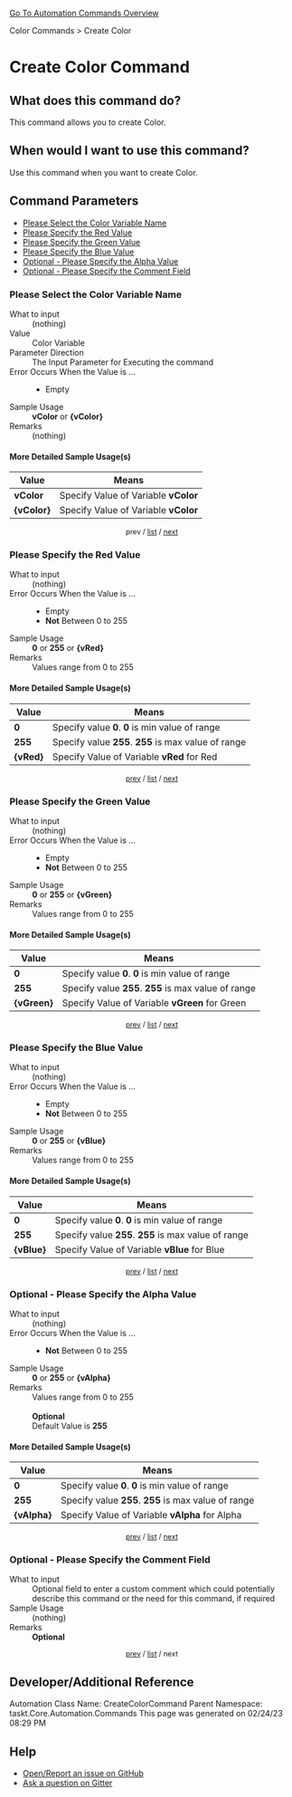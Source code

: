 <!--TITLE: Create Color Command -->
<!-- SUBTITLE: a command in the Color Commands group. -->
[Go To Automation Commands Overview](/automation-commands.md)


Color Commands &gt; Create Color


# Create Color Command


## What does this command do?
This command allows you to create Color.


## When would I want to use this command?
Use this command when you want to create Color.


<a id="param_list"></a>
## Command Parameters
- [Please Select the Color Variable Name](#param_0)
- [Please Specify the Red Value](#param_1)
- [Please Specify the Green Value](#param_2)
- [Please Specify the Blue Value](#param_3)
- [Optional - Please Specify the Alpha Value](#param_4)
- [Optional - Please Specify the Comment Field](#param_5)


<a id="param_0"></a>
### Please Select the Color Variable Name


<dl>
<dt>What to input</dt><dd>(nothing)</dd>
<dt>Value</dt><dd>Color Variable</dd>
<dt>Parameter Direction</dt><dd>The Input Parameter for Executing the command</dd>
<dt>Error Occurs When the Value is ...</dt><dd><ul>
<li>Empty</li>
</ul></dd>
<dt>Sample Usage</dt><dd><strong>vColor</strong> or <strong>{vColor}</strong></dd>
<dt>Remarks</dt><dd>(nothing)</dd>
</dl>




#### More Detailed Sample Usage(s)
| Value | Means |
|---|---|
| <strong>vColor</strong> | Specify Value of Variable **vColor** |
| <strong>{vColor}</strong> | Specify Value of Variable **vColor** |


<div style="font-size: 90%; text-align: center">


prev / [list](#param_list) / [next](#param_1)


</div>


<a id="param_1"></a>
### Please Specify the Red Value


<dl>
<dt>What to input</dt><dd>(nothing)</dd>
<dt>Error Occurs When the Value is ...</dt><dd><ul>
<li>Empty</li>
<li><strong>Not</strong> Between 0 to 255</li>
</ul></dd>
<dt>Sample Usage</dt><dd><strong>0</strong> or <strong>255</strong> or <strong>{vRed}</strong></dd>
<dt>Remarks</dt><dd>Values range from 0 to 255</dd>
</dl>




#### More Detailed Sample Usage(s)
| Value | Means |
|---|---|
| <strong>0</strong> | Specify value **0**. **0** is min value of range |
| <strong>255</strong> | Specify value **255**. **255** is max value of range |
| <strong>{vRed}</strong> | Specify Value of Variable **vRed** for Red |


<div style="font-size: 90%; text-align: center">


[prev](#param_1) / [list](#param_list) / [next](#param_2)


</div>


<a id="param_2"></a>
### Please Specify the Green Value


<dl>
<dt>What to input</dt><dd>(nothing)</dd>
<dt>Error Occurs When the Value is ...</dt><dd><ul>
<li>Empty</li>
<li><strong>Not</strong> Between 0 to 255</li>
</ul></dd>
<dt>Sample Usage</dt><dd><strong>0</strong> or <strong>255</strong> or <strong>{vGreen}</strong></dd>
<dt>Remarks</dt><dd>Values range from 0 to 255</dd>
</dl>




#### More Detailed Sample Usage(s)
| Value | Means |
|---|---|
| <strong>0</strong> | Specify value **0**. **0** is min value of range |
| <strong>255</strong> | Specify value **255**. **255** is max value of range |
| <strong>{vGreen}</strong> | Specify Value of Variable **vGreen** for Green |


<div style="font-size: 90%; text-align: center">


[prev](#param_2) / [list](#param_list) / [next](#param_3)


</div>


<a id="param_3"></a>
### Please Specify the Blue Value


<dl>
<dt>What to input</dt><dd>(nothing)</dd>
<dt>Error Occurs When the Value is ...</dt><dd><ul>
<li>Empty</li>
<li><strong>Not</strong> Between 0 to 255</li>
</ul></dd>
<dt>Sample Usage</dt><dd><strong>0</strong> or <strong>255</strong> or <strong>{vBlue}</strong></dd>
<dt>Remarks</dt><dd>Values range from 0 to 255</dd>
</dl>




#### More Detailed Sample Usage(s)
| Value | Means |
|---|---|
| <strong>0</strong> | Specify value **0**. **0** is min value of range |
| <strong>255</strong> | Specify value **255**. **255** is max value of range |
| <strong>{vBlue}</strong> | Specify Value of Variable **vBlue** for Blue |


<div style="font-size: 90%; text-align: center">


[prev](#param_3) / [list](#param_list) / [next](#param_4)


</div>


<a id="param_4"></a>
### Optional - Please Specify the Alpha Value


<dl>
<dt>What to input</dt><dd>(nothing)</dd>
<dt>Error Occurs When the Value is ...</dt><dd><ul>
<li><strong>Not</strong> Between 0 to 255</li>
</ul></dd>
<dt>Sample Usage</dt><dd><strong>0</strong> or <strong>255</strong> or <strong>{vAlpha}</strong></dd>
<dt>Remarks</dt><dd>Values range from 0 to 255<br><br>
<strong>Optional</strong><br>Default Value is <strong>255</strong></dd>
</dl>




#### More Detailed Sample Usage(s)
| Value | Means |
|---|---|
| <strong>0</strong> | Specify value **0**. **0** is min value of range |
| <strong>255</strong> | Specify value **255**. **255** is max value of range |
| <strong>{vAlpha}</strong> | Specify Value of Variable **vAlpha** for Alpha |


<div style="font-size: 90%; text-align: center">


[prev](#param_4) / [list](#param_list) / [next](#param_5)


</div>


<a id="param_5"></a>
### Optional - Please Specify the Comment Field


<dl>
<dt>What to input</dt><dd>Optional field to enter a custom comment which could potentially describe this command or the need for this command, if required</dd>
<dt>Sample Usage</dt><dd>(nothing)</dd>
<dt>Remarks</dt><dd><strong>Optional</strong><br></dd>
</dl>




<div style="font-size: 90%; text-align: center">


[prev](#param_5) / [list](#param_list) / next


</div>


## Developer/Additional Reference
Automation Class Name: CreateColorCommand
Parent Namespace: taskt.Core.Automation.Commands
This page was generated on 02/24/23 08:29 PM


## Help
- [Open/Report an issue on GitHub](https://github.com/rcktrncn/taskt/issues/new)
- [Ask a question on Gitter](https://gitter.im/taskt-rpa/Lobby)
